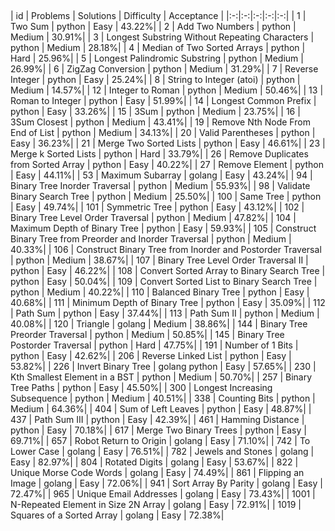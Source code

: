 <p align="center">
    <img src="https://img.shields.io/badge/Solved/Total-59/977-green.svg?style=flat-square" alt="">
    <img src="https://img.shields.io/badge/Hard-3-blue.svg?style=flat-square" alt="">
    <img src="https://img.shields.io/badge/Medium-21-blue.svg?style=flat-square" alt="">
    <img src="https://img.shields.io/badge/Easy-35-blue.svg?style=flat-square" alt="">
</p>
| id | Problems | Solutions | Difficulty | Acceptance |
|:-:|:-:|:-:|:-:|:-:|
| 1 | Two Sum |  python  | Easy | 43.22%|
| 2 | Add Two Numbers |  python  | Medium | 30.91%|
| 3 | Longest Substring Without Repeating Characters |  python  | Medium | 28.18%|
| 4 | Median of Two Sorted Arrays |  python  | Hard | 25.96%|
| 5 | Longest Palindromic Substring |  python  | Medium | 26.99%|
| 6 | ZigZag Conversion |  python  | Medium | 31.29%|
| 7 | Reverse Integer |  python  | Easy | 25.24%|
| 8 | String to Integer (atoi) |  python  | Medium | 14.57%|
| 12 | Integer to Roman |  python  | Medium | 50.46%|
| 13 | Roman to Integer |  python  | Easy | 51.99%|
| 14 | Longest Common Prefix |  python  | Easy | 33.26%|
| 15 | 3Sum |  python  | Medium | 23.75%|
| 16 | 3Sum Closest |  python  | Medium | 43.41%|
| 19 | Remove Nth Node From End of List |  python  | Medium | 34.13%|
| 20 | Valid Parentheses |  python  | Easy | 36.23%|
| 21 | Merge Two Sorted Lists |  python  | Easy | 46.61%|
| 23 | Merge k Sorted Lists |  python  | Hard | 33.79%|
| 26 | Remove Duplicates from Sorted Array |  python  | Easy | 40.22%|
| 27 | Remove Element |  python  | Easy | 44.11%|
| 53 | Maximum Subarray |  golang  | Easy | 43.24%|
| 94 | Binary Tree Inorder Traversal |  python  | Medium | 55.93%|
| 98 | Validate Binary Search Tree |  python  | Medium | 25.50%|
| 100 | Same Tree |  python  | Easy | 49.74%|
| 101 | Symmetric Tree |  python  | Easy | 43.12%|
| 102 | Binary Tree Level Order Traversal |  python  | Medium | 47.82%|
| 104 | Maximum Depth of Binary Tree |  python  | Easy | 59.93%|
| 105 | Construct Binary Tree from Preorder and Inorder Traversal |  python  | Medium | 40.33%|
| 106 | Construct Binary Tree from Inorder and Postorder Traversal |  python  | Medium | 38.67%|
| 107 | Binary Tree Level Order Traversal II |  python  | Easy | 46.22%|
| 108 | Convert Sorted Array to Binary Search Tree |  python  | Easy | 50.04%|
| 109 | Convert Sorted List to Binary Search Tree |  python  | Medium | 40.22%|
| 110 | Balanced Binary Tree |  python  | Easy | 40.68%|
| 111 | Minimum Depth of Binary Tree |  python  | Easy | 35.09%|
| 112 | Path Sum |  python  | Easy | 37.44%|
| 113 | Path Sum II |  python  | Medium | 40.08%|
| 120 | Triangle |  golang  | Medium | 38.86%|
| 144 | Binary Tree Preorder Traversal |  python  | Medium | 50.85%|
| 145 | Binary Tree Postorder Traversal |  python  | Hard | 47.75%|
| 191 | Number of 1 Bits |  python  | Easy | 42.62%|
| 206 | Reverse Linked List |  python  | Easy | 53.82%|
| 226 | Invert Binary Tree |  golang  python  | Easy | 57.65%|
| 230 | Kth Smallest Element in a BST |  python  | Medium | 50.70%|
| 257 | Binary Tree Paths |  python  | Easy | 45.50%|
| 300 | Longest Increasing Subsequence |  python  | Medium | 40.51%|
| 338 | Counting Bits |  python  | Medium | 64.36%|
| 404 | Sum of Left Leaves |  python  | Easy | 48.87%|
| 437 | Path Sum III |  python  | Easy | 42.39%|
| 461 | Hamming Distance |  python  | Easy | 70.18%|
| 617 | Merge Two Binary Trees |  python  | Easy | 69.71%|
| 657 | Robot Return to Origin |  golang  | Easy | 71.10%|
| 742 | To Lower Case |  golang  | Easy | 76.51%|
| 782 | Jewels and Stones |  golang  | Easy | 82.97%|
| 804 | Rotated Digits |  golang  | Easy | 53.67%|
| 822 | Unique Morse Code Words |  golang  | Easy | 74.49%|
| 861 | Flipping an Image |  golang  | Easy | 72.06%|
| 941 | Sort Array By Parity |  golang  | Easy | 72.47%|
| 965 | Unique Email Addresses |  golang  | Easy | 73.43%|
| 1001 | N-Repeated Element in Size 2N Array |  golang  | Easy | 72.91%|
| 1019 | Squares of a Sorted Array |  golang  | Easy | 72.38%|